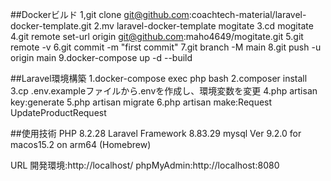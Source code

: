 ##Dockerビルド
1,git clone git@github.com:coachtech-material/laravel-docker-template.git
2.mv laravel-docker-template mogitate
3.cd mogitate
4.git remote set-url origin git@github.com:maho4649/mogitate.git
5.git remote -v
6.git commit -m "first commit"
7.git branch -M main
8.git push -u origin main
9.docker-compose up -d --build

##Laravel環境構築
1.docker-compose exec php bash
2.composer install
3.cp .env.exampleファイルから.envを作成し、環境変数を変更
4.php artisan key:generate
5.php artisan migrate
6.php artisan make:Request UpdateProductRequest

##使用技術
PHP 8.2.28
Laravel Framework 8.83.29
mysql  Ver 9.2.0 for macos15.2 on arm64 (Homebrew)

URL
開発環境:http://localhost/
phpMyAdmin:http://localhost:8080
